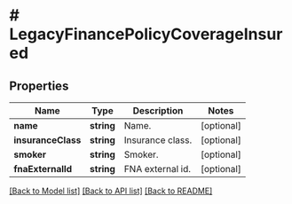 # # LegacyFinancePolicyCoverageInsured

## Properties

Name | Type | Description | Notes
------------ | ------------- | ------------- | -------------
**name** | **string** | Name. | [optional]
**insuranceClass** | **string** | Insurance class. | [optional]
**smoker** | **string** | Smoker. | [optional]
**fnaExternalId** | **string** | FNA external id. | [optional]

[[Back to Model list]](../../README.md#models) [[Back to API list]](../../README.md#endpoints) [[Back to README]](../../README.md)
